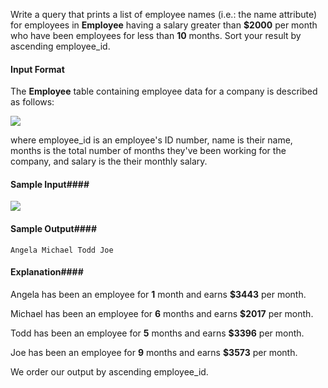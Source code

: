 Write a query that prints a list of employee names (i.e.: the name attribute) for employees in __Employee__ having a salary greater than __$2000__ per month who have been employees for less than __10__ months. Sort your result by ascending employee_id.

#### Input Format ####

The __Employee__ table containing employee data for a company is described as follows:

![](https://s3.amazonaws.com/hr-challenge-images/19629/1458557872-4396838885-ScreenShot2016-03-21at4.27.13PM.png)

where employee_id is an employee's ID number, name is their name, months is the total number of months they've been working for the company, and salary is the their monthly salary.

#### Sample Input#### 

![](https://s3.amazonaws.com/hr-challenge-images/19630/1458558612-af3da3ceb7-ScreenShot2016-03-21at4.32.59PM.png)

#### Sample Output#### 

`
Angela
Michael
Todd
Joe
`
#### Explanation#### 

Angela has been an employee for __1__ month and earns __$3443__ per month.

Michael has been an employee for __6__ months and earns __$2017__ per month.

Todd has been an employee for __5__ months and earns __$3396__ per month.

Joe has been an employee for __9__ months and earns __$3573__ per month.

We order our output by ascending employee_id.